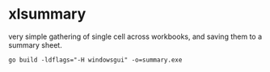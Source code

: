 # xlsummary
very simple gathering of single cell across workbooks, and saving them to a summary sheet.

```
go build -ldflags="-H windowsgui" -o=summary.exe
```
